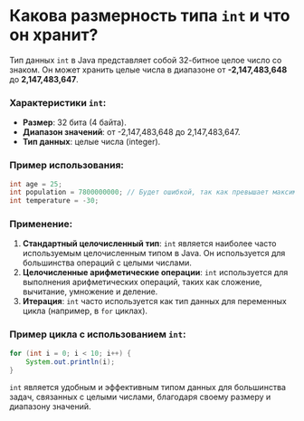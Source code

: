 # Какова размерность типа `int` и что он хранит?

Тип данных `int` в Java представляет собой 32-битное целое число со знаком. Он может хранить целые числа в диапазоне от **-2,147,483,648** до **2,147,483,647**.

### Характеристики `int`:
- **Размер**: 32 бита (4 байта).
- **Диапазон значений**: от -2,147,483,648 до 2,147,483,647.
- **Тип данных**: целые числа (integer).

### Пример использования:
```java
int age = 25;
int population = 7800000000; // Будет ошибкой, так как превышает максимальное значение int.
int temperature = -30;
```

### Применение:
1. **Стандартный целочисленный тип**: `int` является наиболее часто используемым целочисленным типом в Java. Он используется для большинства операций с целыми числами.
2. **Целочисленные арифметические операции**: `int` используется для выполнения арифметических операций, таких как сложение, вычитание, умножение и деление.
3. **Итерация**: `int` часто используется как тип данных для переменных цикла (например, в `for` циклах).

### Пример цикла с использованием `int`:
```java
for (int i = 0; i < 10; i++) {
    System.out.println(i);
}
```

`int` является удобным и эффективным типом данных для большинства задач, связанных с целыми числами, благодаря своему размеру и диапазону значений.